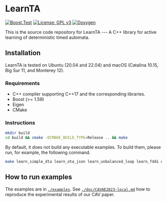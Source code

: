 LearnTA
=======

[![Boost.Test](https://github.com/MasWag/LearnTA/actions/workflows/boosttest.yml/badge.svg?branch=master)](https://github.com/MasWag/LearnTA/actions/workflows/boosttest.yml)
[![License: GPL v3](https://img.shields.io/badge/License-GPLv3-blue.svg)](./LICENSE)
[![Doxygen](https://img.shields.io/badge/docs-Doxygen-deepgreen.svg)](https://maswag.github.io/LearnTA/doxygen/index.html)

This is the source code repository for LearnTA --- A C++ library for active learning of deterministic timed automata.

Installation
------------

LearnTA is tested on Ubuntu (20.04 and 22.04) and macOS (Catalina 10.15, Big Sur 11, and Monterey 12).

### Requirements

* C++ compiler supporting C++17 and the corresponding libraries.
* Boost (>= 1.59)
* Eigen
* CMake

### Instructions

```sh
mkdir build
cd build && cmake -DCMAKE_BUILD_TYPE=Release .. && make
```

By default, it does not build any executable examples. To build them, please run, for example, the following command.

```sh
make learn_simple_dta learn_ota_json learn_unbalanced_loop learn_fddi unit_test
```

How to run examples
-------------------

The examples are in [`./examples`](./examples). See [`./doc/CAVAE2023-local.md`](./doc/CAVAE2023-local.md) how to reproduce the experimental results of our CAV paper.
